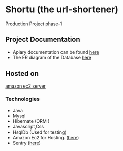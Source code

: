 # Shortu (the url-shortener)
Production Project phase-1

## Project Documentation

* Apiary documentation can be found [here](https://app.apiary.io/shorty/editor)
* The ER diagram of the Database [here](https://drive.google.com/drive/folders/0Byun6YOvkyY-cklXSFZxbldoVDA)


## Hosted on
 [amazon ec2 server](http://ec2-35-160-83-124.us-west-2.compute.amazonaws.com:8080/shortu)
 
  

### Technologies
* Java
* Mysql 
* Hibernate (ORM )
* Javascript,Css
* HsqlDb (Used for testing)
* Amazon Ec2 for Hosting. ([here](http://ec2-35-160-83-124.us-west-2.compute.amazonaws.com:8080/shortu))
* Sentry ([here](https://sentry.io/practo-jl/shorty))








